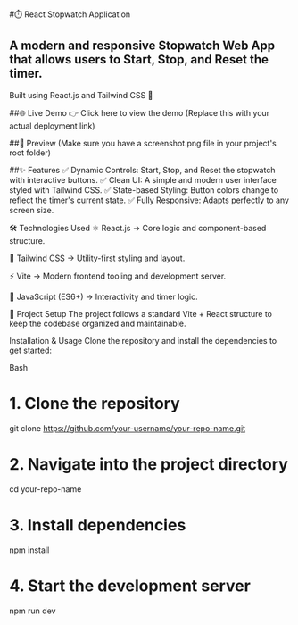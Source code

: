 #⏱️ React Stopwatch Application
## A modern and responsive Stopwatch Web App that allows users to Start, Stop, and Reset the timer.
Built using React.js and Tailwind CSS 🚀

##🌐 Live Demo
👉 Click here to view the demo
(Replace this with your actual deployment link)

##📸 Preview
(Make sure you have a screenshot.png file in your project's root folder)

##✨ Features
✅ Dynamic Controls: Start, Stop, and Reset the stopwatch with interactive buttons.
✅ Clean UI: A simple and modern user interface styled with Tailwind CSS.
✅ State-based Styling: Button colors change to reflect the timer's current state.
✅ Fully Responsive: Adapts perfectly to any screen size.

🛠️ Technologies Used
⚛️ React.js → Core logic and component-based structure.

💨 Tailwind CSS → Utility-first styling and layout.

⚡ Vite → Modern frontend tooling and development server.

🧩 JavaScript (ES6+) → Interactivity and timer logic.

📂 Project Setup
The project follows a standard Vite + React structure to keep the codebase organized and maintainable.

Installation & Usage
Clone the repository and install the dependencies to get started:

Bash

# 1. Clone the repository
git clone https://github.com/your-username/your-repo-name.git

# 2. Navigate into the project directory
cd your-repo-name

# 3. Install dependencies
npm install

# 4. Start the development server
npm run dev
